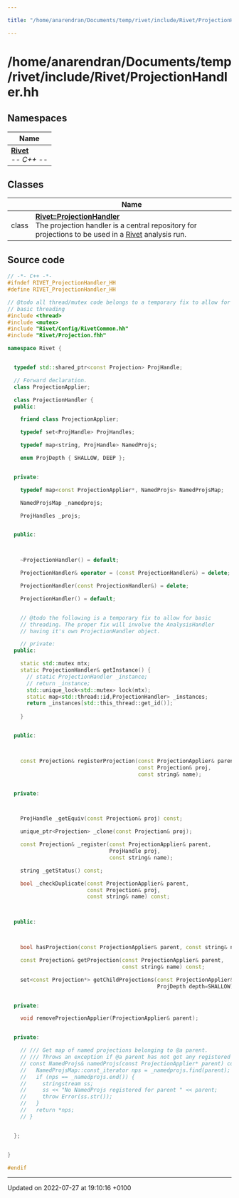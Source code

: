 ```yaml
---

title: "/home/anarendran/Documents/temp/rivet/include/Rivet/ProjectionHandler.hh"

---
```


# /home/anarendran/Documents/temp/rivet/include/Rivet/ProjectionHandler.hh



## Namespaces

| Name           |
| -------------- |
| **[Rivet](http://example.org/namespaces/namespacerivet/)** <br>-*- C++ -*-  |

## Classes

|                | Name           |
| -------------- | -------------- |
| class | **[Rivet::ProjectionHandler](http://example.org/classes/classrivet_1_1projectionhandler/)** <br>The projection handler is a central repository for projections to be used in a <a href="http://example.org/namespaces/namespacerivet/">Rivet</a> analysis run.  |




## Source code

```cpp
// -*- C++ -*-
#ifndef RIVET_ProjectionHandler_HH
#define RIVET_ProjectionHandler_HH

// @todo all thread/mutex code belongs to a temporary fix to allow for
// basic threading
#include <thread>
#include <mutex>
#include "Rivet/Config/RivetCommon.hh"
#include "Rivet/Projection.fhh"

namespace Rivet {


  typedef std::shared_ptr<const Projection> ProjHandle;

  // Forward declaration.
  class ProjectionApplier;

  class ProjectionHandler {
  public:

    friend class ProjectionApplier;

    typedef set<ProjHandle> ProjHandles;

    typedef map<string, ProjHandle> NamedProjs;

    enum ProjDepth { SHALLOW, DEEP };


  private:

    typedef map<const ProjectionApplier*, NamedProjs> NamedProjsMap;

    NamedProjsMap _namedprojs;

    ProjHandles _projs;


  public:



    ~ProjectionHandler() = default;

    ProjectionHandler& operator = (const ProjectionHandler&) = delete;

    ProjectionHandler(const ProjectionHandler&) = delete;

    ProjectionHandler() = default;


    // @todo the following is a temporary fix to allow for basic
    // threading. The proper fix will involve the AnalysisHandler
    // having it's own ProjectionHandler object.

    // private:
  public:

    static std::mutex mtx;
    static ProjectionHandler& getInstance() {
      // static ProjectionHandler _instance;
      // return _instance;
      std::unique_lock<std::mutex> lock(mtx);
      static map<std::thread::id,ProjectionHandler> _instances;
      return _instances[std::this_thread::get_id()];
      
    }


  public:



    const Projection& registerProjection(const ProjectionApplier& parent,
                                         const Projection& proj,
                                         const string& name);


  private:



    ProjHandle _getEquiv(const Projection& proj) const;

    unique_ptr<Projection> _clone(const Projection& proj);

    const Projection& _register(const ProjectionApplier& parent,
                                ProjHandle proj,
                                const string& name);

    string _getStatus() const;

    bool _checkDuplicate(const ProjectionApplier& parent,
                         const Projection& proj,
                         const string& name) const;



  public:



    bool hasProjection(const ProjectionApplier& parent, const string& name) const;

    const Projection& getProjection(const ProjectionApplier& parent,
                                    const string& name) const;

    set<const Projection*> getChildProjections(const ProjectionApplier& parent,
                                               ProjDepth depth=SHALLOW) const;


  private:

    void removeProjectionApplier(ProjectionApplier& parent);


  private:

    // /// Get map of named projections belonging to @a parent.
    // /// Throws an exception if @a parent has not got any registered projections.
    // const NamedProjs& namedProjs(const ProjectionApplier* parent) const {
    //   NamedProjsMap::const_iterator nps = _namedprojs.find(parent);
    //   if (nps == _namedprojs.end()) {
    //     stringstream ss;
    //     ss << "No NamedProjs registered for parent " << parent;
    //     throw Error(ss.str());
    //   }
    //   return *nps;
    // }


  };


}

#endif
```


-------------------------------

Updated on 2022-07-27 at 19:10:16 +0100
